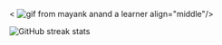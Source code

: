 

< ![gif from mayank anand a learner](https://media.giphy.com/media/KNLTurtmQ348onnK4W/giphy.gif) align="middle"/>

![GitHub streak stats](https://github-readme-streak-stats.herokuapp.com/?user=mayank404)
